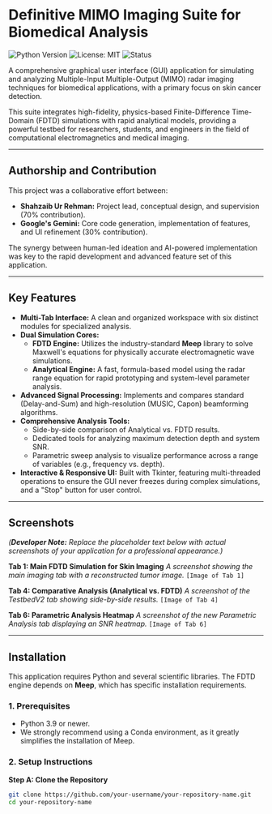# Definitive MIMO Imaging Suite for Biomedical Analysis

![Python Version](https://img.shields.io/badge/python-3.9+-blue.svg)
![License: MIT](https://img.shields.io/badge/License-MIT-yellow.svg)
![Status](https://img.shields.io/badge/status-active-success.svg)

A comprehensive graphical user interface (GUI) application for simulating and analyzing Multiple-Input Multiple-Output (MIMO) radar imaging techniques for biomedical applications, with a primary focus on skin cancer detection.

This suite integrates high-fidelity, physics-based Finite-Difference Time-Domain (FDTD) simulations with rapid analytical models, providing a powerful testbed for researchers, students, and engineers in the field of computational electromagnetics and medical imaging.

---

## Authorship and Contribution

This project was a collaborative effort between:

*   **Shahzaib Ur Rehman:** Project lead, conceptual design, and supervision (70% contribution).
*   **Google's Gemini:** Core code generation, implementation of features, and UI refinement (30% contribution).

The synergy between human-led ideation and AI-powered implementation was key to the rapid development and advanced feature set of this application.

---

## Key Features

*   **Multi-Tab Interface:** A clean and organized workspace with six distinct modules for specialized analysis.
*   **Dual Simulation Cores:**
    *   **FDTD Engine:** Utilizes the industry-standard **Meep** library to solve Maxwell's equations for physically accurate electromagnetic wave simulations.
    *   **Analytical Engine:** A fast, formula-based model using the radar range equation for rapid prototyping and system-level parameter analysis.
*   **Advanced Signal Processing:** Implements and compares standard (Delay-and-Sum) and high-resolution (MUSIC, Capon) beamforming algorithms.
*   **Comprehensive Analysis Tools:**
    *   Side-by-side comparison of Analytical vs. FDTD results.
    *   Dedicated tools for analyzing maximum detection depth and system SNR.
    *   Parametric sweep analysis to visualize performance across a range of variables (e.g., frequency vs. depth).
*   **Interactive & Responsive UI:** Built with Tkinter, featuring multi-threaded operations to ensure the GUI never freezes during complex simulations, and a "Stop" button for user control.

---

## Screenshots

*(**Developer Note:** Replace the placeholder text below with actual screenshots of your application for a professional appearance.)*

**Tab 1: Main FDTD Simulation for Skin Imaging**
*A screenshot showing the main imaging tab with a reconstructed tumor image.*
`[Image of Tab 1]`

**Tab 4: Comparative Analysis (Analytical vs. FDTD)**
*A screenshot of the TestbedV2 tab showing side-by-side results.*
`[Image of Tab 4]`

**Tab 6: Parametric Analysis Heatmap**
*A screenshot of the new Parametric Analysis tab displaying an SNR heatmap.*
`[Image of Tab 6]`

---

## Installation

This application requires Python and several scientific libraries. The FDTD engine depends on **Meep**, which has specific installation requirements.

### 1. Prerequisites
*   Python 3.9 or newer.
*   We strongly recommend using a Conda environment, as it greatly simplifies the installation of Meep.

### 2. Setup Instructions

**Step A: Clone the Repository**
```bash
git clone https://github.com/your-username/your-repository-name.git
cd your-repository-name
